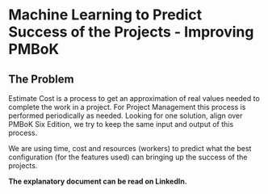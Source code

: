 # Machine Learning to Predict Success of the Projects - Improving PMBoK 

## The Problem

Estimate Cost is a process to get an approximation of real values needed to complete the work in a project. For Project Management this process is performed periodically as needed. Looking for one solution, align over PMBoK Six Edition, we try to keep the same input and output of this process.

We are using time, cost and resources (workers) to predict what the best configuration (for the features used) can bringing up the success of the projects.

**The explanatory document can be read on LinkedIn.**
